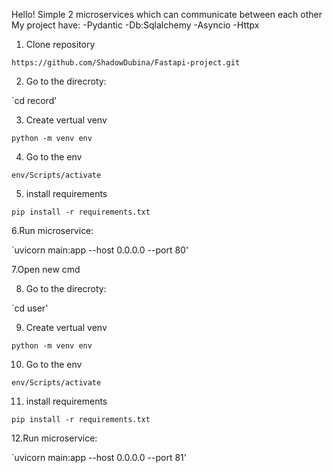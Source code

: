 Hello!
Simple 2 microservices which can communicate between each other
My project have:
-Pydantic
-Db:Sqlalchemy
-Asyncio
-Httpx

1. Clone repository

`https://github.com/ShadowDubina/Fastapi-project.git`

2. Go to the direcroty:

`cd record'

3. Create vertual venv

`python -m venv env`

4. Go to the env

`env/Scripts/activate`

5. install requirements

`pip install -r requirements.txt`

6.Run microservice:

`uvicorn main:app --host 0.0.0.0 --port 80'

7.Open new cmd

8. Go to the direcroty:

`cd user'

9. Create vertual venv

`python -m venv env`

10. Go to the env

`env/Scripts/activate`

11. install requirements

`pip install -r requirements.txt`

12.Run microservice:

`uvicorn main:app --host 0.0.0.0 --port 81'
